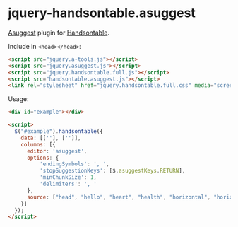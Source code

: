 jquery-handsontable.asuggest
============================

[Asuggest](http://imankulov.github.io/asuggest/) plugin for [Handsontable](http://handsontable.com/).

Include in ``<head></head>``:

```html
<script src="jquery.a-tools.js"></script>
<script src="jquery.asuggest.js"></script>
<script src="jquery.handsontable.full.js"></script>
<script src="handsontable.asuggest.js"></script>
<link rel="stylesheet" href="jquery.handsontable.full.css" media="screen">
```

Usage: 

```html
<div id="example"></div>

<script>
  $("#example").handsontable({
    data: [[''], ['']],
    columns: [{
      editor: 'asuggest',
      options: {
          'endingSymbols': ', ',
          'stopSuggestionKeys': [$.asuggestKeys.RETURN],
          'minChunkSize': 1,
          'delimiters': ', '
      }, 
      source: ["head", "hello", "heart", "health", "horizontal", "horizont", "hormonotherapy"]
    }]
  });
</script>
```
